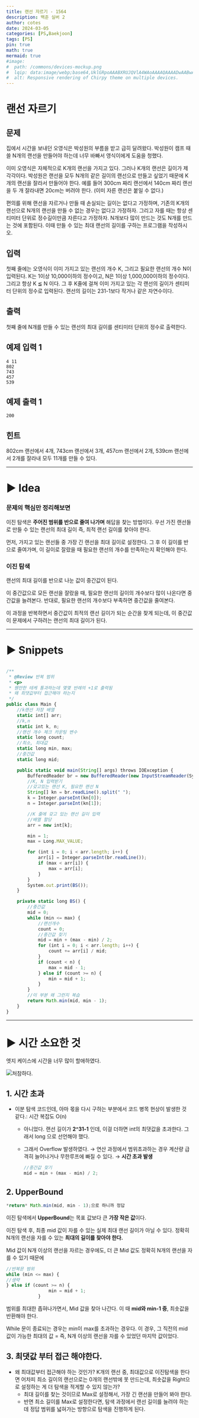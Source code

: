 ```yaml
---
title: 랜선 자르기 - 1564
description: 백준 실버 2
author: cotes
date: 2024-03-05
categories: [PS,Baekjoon]
tags: [PS]
pin: true
math: true
mermaid: true
#image:
#  path: /commons/devices-mockup.png
#  lqip: data:image/webp;base64,UklGRpoAAABXRUJQVlA4WAoAAAAQAAAADwAABwAAQUxQSDIAAAARL0AmbZurmr57yyIiqE8oiG0bejIYEQTgqiDA9vqnsUSI6H+oAERp2HZ65qP/VIAWAFZQOCBCAAAA8AEAnQEqEAAIAAVAfCWkAALp8sF8rgRgAP7o9FDvMCkMde9PK7euH5M1m6VWoDXf2FkP3BqV0ZYbO6NA/VFIAAAA
#  alt: Responsive rendering of Chirpy theme on multiple devices.
---
```


# 랜선 자르기
## 문제

집에서 시간을 보내던 오영식은 박성원의 부름을 받고 급히 달려왔다. 박성원이 캠프 때 쓸 N개의 랜선을 만들어야 하는데 너무 바빠서 영식이에게 도움을 청했다.

이미 오영식은 자체적으로 K개의 랜선을 가지고 있다. 그러나 K개의 랜선은 길이가 제각각이다. 박성원은 랜선을 모두 N개의 같은 길이의 랜선으로 만들고 싶었기 때문에 K개의 랜선을 잘라서 만들어야 한다. 예를 들어 300cm 짜리 랜선에서 140cm 짜리 랜선을 두 개 잘라내면 20cm는 버려야 한다. (이미 자른 랜선은 붙일 수 없다.)

편의를 위해 랜선을 자르거나 만들 때 손실되는 길이는 없다고 가정하며, 기존의 K개의 랜선으로 N개의 랜선을 만들 수 없는 경우는 없다고 가정하자. 그리고 자를 때는 항상 센티미터 단위로 정수길이만큼 자른다고 가정하자. N개보다 많이 만드는 것도 N개를 만드는 것에 포함된다. 이때 만들 수 있는 최대 랜선의 길이를 구하는 프로그램을 작성하시오.

## 입력

첫째 줄에는 오영식이 이미 가지고 있는 랜선의 개수 K, 그리고 필요한 랜선의 개수 N이 입력된다. K는 1이상 10,000이하의 정수이고, N은 1이상 1,000,000이하의 정수이다. 그리고 항상 K ≦ N 이다. 그 후 K줄에 걸쳐 이미 가지고 있는 각 랜선의 길이가 센티미터 단위의 정수로 입력된다. 랜선의 길이는 231-1보다 작거나 같은 자연수이다.

## 출력

첫째 줄에 N개를 만들 수 있는 랜선의 최대 길이를 센티미터 단위의 정수로 출력한다.

## 예제 입력 1

```
4 11
802
743
457
539
```

## 예제 출력 1

```
200
```

## 힌트

802cm 랜선에서 4개, 743cm 랜선에서 3개, 457cm 랜선에서 2개, 539cm 랜선에서 2개를 잘라내 모두 11개를 만들 수 있다.

---

# ► Idea

### 문제의 핵심만 정리해보면

이진 탐색은 **주어진 범위를 반으로 줄여 나가며** 해답을 찾는 방법이다. 우선 가진 랜선들로 만들 수 있는 랜선의 최대 길이 즉, 최적 랜선 길이를 찾아야 한다.

먼저, 가지고 있는 랜선들 중 가장 긴 랜선을 최대 길이로 설정한다. 그 후 이 길이를 반으로 줄여가며, 이 길이로 잘랐을 때 필요한 랜선의 개수를 만족하는지 확인해야 한다.

### 이진 탐색

랜선의 최대 길이를 반으로 나눈 값이 중간값이 된다.

이 중간값으로 모든 랜선을 잘랐을 때, 필요한 랜선의 길이의 개수보다 많이 나온다면 중간값을 늘려본다. 반대로, 필요한 랜선의 개수보다 부족하면 중간값을 줄여본다.

이 과정을 반복하면서 중간값이 최적의 랜선 길이가 되는 순간을 찾게 되는데, 이 중간값이 문제에서 구하려는 랜선의 최대 길이가 된다.

---

# ► Snippets

```jsx

/**
 * @Review 반복 범위
 * <p>
 * 웬만한 테케 통과하는데 몇몇 반례의 +1로 출력됨
 * 왜 최댓값부터 접근해야 하는지
 */
public class Main {
    //k랜선 저장 배열
    static int[] arr;
    //k,n
    static int k, n;
    //랜선 개수 체크 카운팅 변수
    static long count;
    //최소, 최대값
    static long min, max;
    //중간값
    static long mid;

    public static void main(String[] args) throws IOException {
        BufferedReader br = new BufferedReader(new InputStreamReader(System.in));
        //K, N 입력받기
        //갖고있는 랜선 K, 필요한 랜선 N
        String[] kn = br.readLine().split(" ");
        k = Integer.parseInt(kn[0]);
        n = Integer.parseInt(kn[1]);

        //K 줄에 갖고 있는 랜선 길이 입력
        //배열 할당
        arr = new int[k];

        min = 1;
        max = Long.MAX_VALUE;

        for (int i = 0; i < arr.length; i++) {
            arr[i] = Integer.parseInt(br.readLine());
            if (max < arr[i]) {
                max = arr[i];
            }
        }
        System.out.print(BS());
    }

    private static long BS() {
        //중간값
        mid = 0;
        while (min <= max) {
            //랜선개수
            count = 0;
            //중간값 찾기
            mid = min + (max - min) / 2;
            for (int i = 0; i < arr.length; i++) {
                count += arr[i] / mid;
            }
            if (count < n) {
                max = mid - 1;
            } else if (count >= n) {
                min = mid + 1;
            }
        }
        //이 부분 왜 그런지 복습
        return Math.min(mid, min - 1);
    }
}
```

---

# ► 시간 소요한 것

엣지 케이스에 시간을 너무 많이 할애하였다.

![처참하다.](https://github.com/subeenjeonHere/subeenjeonHere.github.io/assets/145312273/0defd521-80e2-4f64-ac0e-31018b890371)


## 1. 시간 초과

- 이분 탐색 코드인데, 아마 몫을 다시 구하는 부분에서 코드 병목 현상이 발생한 것 같다.: 시간 복잡도 O(n)
  - 아니었다. 랜선 길이가 **2^31-1** 인데, 이걸 더하면 int의 최댓값을 초과한다. 그래서 long 으로 선언해야 했다.
  - 그래서 Overflow 발생하였다. → 연산 과정에서 범위초과하는 경우 계산량 급격히 늘어나거나 무한루프에 빠질 수 있다. → **시간 초과 발생**

    ```jsx
    //중간값 찾기
    mid = min + (max - min) / 2;
    ```


## 2. UpperBound

```jsx
*return* Math.min(mid, min - 1);으로 하니까 정답 
```

이진 탐색에서 **UpperBound**는 목표 값보다 큰 **가장 작은 값**이다.

이진 탐색 후, 최종 mid 값이 자를 수 있는 실제 최대 랜선 길이가 아닐 수 있다. 정확히 N개의 랜선을 자를 수 있는 **최대의 길이를 찾아야 한다.**

Mid 값이 N개 이상의 랜선을 자르는 경우에도, 더 큰 Mid 값도 정확히 N개의 랜선을 자를 수 있기 때문에

```jsx
//반복문 범위
while (min <= max) {
//생략
} else if (count >= n) {
                min = mid + 1;
            }
```

범위를 최대한 좁혀나가면서, Mid 값을 찾아 나간다. 이 때 **mid와 min-1 중**, 최솟값을 반환해야 한다.

While 문이 종료되는 경우는 min이 max를 초과하는 경우다. 이 경우, 그 직전의 mid 값이 가능한 최대의 값 = 즉, N개 이상의 랜선을 자를 수 있었던 마지막 값이었다.

## 3. 최댓값 부터 접근 해야한다.

- 왜 최대값부터 접근해야 하는 것인가? K개의 랜선 중, 최대값으로 이진탐색을 한다면 어차피 최소 길이의 랜선으로는 0개의 랜선밖에 못 만드는데, 최솟값을 Right으로 설정하는 게 더 탐색을 적게할 수 있지 않는가?
  - 최대 길이를 찾는 것이므로 Max로 설정해서, 가장 긴 랜선을 만들어 봐야 한다.
  - 반면 최소 길이를 Max로 설정한다면, 탐색 과정에서 랜선 길이를 늘려야 하는데 정답 범위를 넓혀가는 방향으로 탐색을 진행하게 된다.
